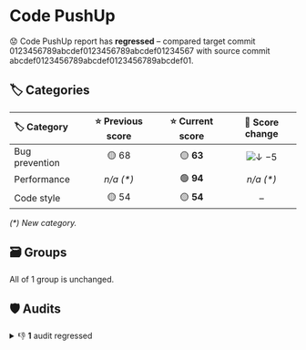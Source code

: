 # Code PushUp

😟 Code PushUp report has **regressed** – compared target commit 0123456789abcdef0123456789abcdef01234567 with source commit abcdef0123456789abcdef0123456789abcdef01.

## 🏷️ Categories

|🏷️ Category|⭐ Previous score|⭐ Current score|🔄 Score change|
|:--|:--:|:--:|:--:|
|Bug prevention|🟡 68|🟡 **63**|![↓ −5](https://img.shields.io/badge/%E2%86%93%20%E2%88%925-red)|
|Performance|_n/a (\*)_|🟢 **94**|_n/a (\*)_|
|Code style|🟡 54|🟡 **54**|–|

_(\*) New category._

## 🗃️ Groups

All of 1 group is unchanged.

## 🛡️ Audits

<details>
<summary>👎 <strong>1</strong> audit regressed</summary>

|🔌 Plugin|🛡️ Audit|📏 Previous value|📏 Current value|🔄 Value change|
|:--|:--|:--:|:--:|:--:|
|[ESLint](https://www.npmjs.com/package/@code-pushup/eslint-plugin)|[Disallow unused variables](https://eslint.org/docs/latest/rules/no-unused-vars)|🟩 passed|🟥 **1 error**|![↑ +∞ %](https://img.shields.io/badge/%E2%86%91%20%2B%E2%88%9E%E2%80%89%25-red)|

48 other audits are unchanged.


</details>
